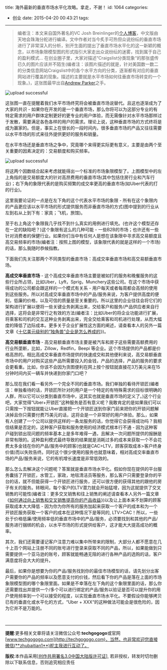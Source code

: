 title: 海外最新的垂直市场水平化攻略。拿走，不谢！
id: 1064
categories:
  - 创业
date: 2015-04-20 00:43:21
tags:
---
> 编者注：本文来自国外著名的VC Josh Breinlinger的[个人博客](http://acrowdedspace.com/post/116567620957/vertical-or-horizontal)，中文版由天地会珠海分舵进行编译。文中作者对当今炙手可热但众说纷纭的垂直市场进行了非常深入的分析，别开生面的提出了垂直市场水平化的这一新颖的概念，以市场象限模型图的形式指引大家走出众说纷纭的迷雾，找到属于自己的盈利模式...
<span class="token p">在创业圈子里，大家对描述“Craigslist分类现象“的那张盛传已久的图片应该并不陌生(编者注：该图片描述的就是，针对美国数一数二的分类信息网站Craigslist中的各个水平方向的分类，逐渐都有对应的垂直网站进行覆盖的现象。描述的主要就是水平市场如何往垂直市场转变的一个现象。)，这张图最早出自<span class="token link"><span class="token md md-underlined-text">[Andrew Parker](http://thegongshow.tumblr.com/post/345941486/the-spawn-of-craigslist-like-most-vcs-that-focus)之手</span></span>。</span>

![upload successful](/images/pasted-1.png)

<span class="token p">这张图一直在提醒着我们水平市场终究将会被垂直市场说替代。且这也逐渐成为了大家的共识 - 如果你在开发的是一个垂直市场，那么你将可以为这部分专业的有特定需求的用户群体定制更好的更专业的用户体验，而无需像针对水平市场那样过于发散，需要满足各色各样的用户的需求。理论上说，这种垂直市场的方式终将是成为赢家的。但是，事实上在很长的一段时间内，很多垂直市场的产品又往往需要以水平市场的形式来往外提供更好的服务和销量。</span>

在水平市场还是垂直市场之争中，究竟哪个来得更实际更有意义，主要是由两个至关重要的因素决定的：交易额度和购买频率。

![upload successful](/images/pasted-2.png)

<span class="token p">将这两个因数结合起来考虑就能得出一个标准的市场象限模型了。上图模型中的左上角指的是交易额度大的针对高昂费用的垂直市场(其中包括住房行业和汽车行业)；右下角的象限代表的是购买频繁的成交率更高的垂直市场(如Uber代表的打的行业)。</span>

<span class="token p">这里我要论证的一点是在左下角的这个代表水平市场的象限 - 所有在这个象限内的产品更应该以水平市场的形式提供服务而非垂直市场的方式(图中提到的行业从左到右从上到下有：家具；飞机，旅馆)。</span>

<span class="token p">至于右上角这个象限我几乎找不到什么真实的用例进行填充。(也许这个模型还存在一定的缺陷吧？)这个象限有这么的几种可能 - 一些B2B的市场；也许还有一些针对消费者的保健行业。如果你们当中有任何人是想在该象限中寻求高交易额度且高交易频率的市场(编者注：按照上图的模型，该象限代表的就是这样的一个市场)的话，那么我随时恭候指教。</span>

<span class="token p">下面我们先关注那两个不同类型的垂直市场：高成交率垂直市场和高交易额垂直市场。</span>

<span class="token p">**<span class="token strong">高成交率垂直市场</span>** - 这个高成交率垂直市场主要是被如打的服务和晚餐服务的这些行业所占领，比如Uber，Lyft，Sprig，Munchery这些公司。在这个市场中获得成功的公司都会跟这样的一个模式有关系 - 用户每天或者每周都会高频的使用到这些服务。所以对高成交率垂直市场中的产品/服务来说，为客户提供高度的便利，低廉的价格，以及可信的质量是至关重要的。所以这里的企业往往会将它们的架构进行扩展以便将一些关键业务剥离出来，交给客户和服务/产品供应者来自行选择，这将会是非常行之有效的方法(编者注：比如Uber的将企业功能进行扩展，将乘客和司机的交互这种业务剥离出来，完全交给乘客和司机进行处理，从而大幅度的降低了边际成本。更多关于企业扩展性这方面的阐述，请查看本人的另外一篇文章《[<span class="token link"><span class="token md md-underlined-text">十亿美元级别的“独角兽”企业是怎么养成的</span></span>](http://techgogogo.com/2015/04/%e5%8d%81%e4%ba%bf%e7%be%8e%e5%85%83%e7%ba%a7%e5%88%ab%e7%9a%84%e7%8b%ac%e8%a7%92%e5%85%bd%e4%bc%81%e4%b8%9a%e6%98%af%e6%80%8e%e4%b9%88%e5%85%bb%e6%88%90%e7%9a%84/)》)。</span>

<span class="token p">**高交易额垂直市场** - 高交易额垂直市场主要是被汽车和房子这些需要高额费用的行业所垄断，比如，Zillow，Redfin，Beepi 等企业。这个市场提供的产品都是价格高昂的。相比高成交率垂直市场提供的快速成交和其他便利来说，高交易额垂直市场中的用户对购买这些产品所需要投入的金钱，产品的选择，产品的服务的要求会更看重。比如，你该不会因为贪图便利在网上按个按钮就直接花3万美元来在15分钟时间内买一辆车并快递到你家门口吧？</span>

<span class="token p">那么现在我们看一看另外一个完全不同的垂直市场。我们单独的看待开锁匠(编者注：单独看待的话，开锁匠所针对的用户是一个特定的有特殊需求的目标很明确的人群，所以它可以分类到垂直市场中，这其实也就是垂直市场的定义了。)这个行业吧，大家觉得“Uber+开锁匠“这种服务是否有意义呢？我敢肯定的是如果我们可以只需按一下按钮就能让Uber直接把一个开锁匠送到你家门前来把你的开锁问题解决掉且你只需要付费75美元的话，这将会是一个非常好的用户体验。那么，如果有人创建了一个公司以提供这样的一条龙服务的话，你觉得它会获得成功吗？我相信结果是否定的，这种客户获取和服务使用的经济模式根本行不通 - 因为这种客户碰到锁出现问题的频率基本上是多年难得一遇，且解决一次问题所提供的报酬是非常有限的。这种盈利模式最终导致的结果就是消耗过多的成本来获取一个不会花费太多金钱在你的产品/服务中的顾客(也就是CAC&gt;LTV，顾客获取成本&gt;客户终身价值)而以失败告终。同时这个很少使用的服务也就意味着，相对高成交率垂直市场的产品/服务来说，它的有机增长速度是非常低效的。</span>

<span class="token p">那么怎么去解决这个问题呢？答案就是垂直市场水平化。假如你现在提供的平台服务囊括了开锁匠，水管工，家政，地毯清洁员等服务，那么客户只需要登录你的平台的话，就不但能获得一个开锁匠进行服务，还可以很方便的获得其他的跟他的房子有关的服务。转眼间，每个客户的LTV潜力就会开始猛增，因为这就提供了交叉销售的可能性(编者注：更多交叉销售和往上销售的阐述请查看本人另外一篇文章《[如何通过向上销售和交叉销售提高你的产品收益](http://techgogogo.com/2015/04/%e5%a6%82%e4%bd%95%e9%80%9a%e8%bf%87%e5%90%91%e4%b8%8a%e9%94%80%e5%94%ae%e5%92%8c%e4%ba%a4%e5%8f%89%e9%94%80%e5%94%ae%e6%8f%90%e9%ab%98%e4%bd%a0%e7%9a%84%e4%ba%a7%e5%93%81%e6%94%b6%e7%9b%8a/)》)以及让上面本来不划算的顾客获取成本大大降低 - 因为你为你所有的服务加起来获取一个客户的成本和为一个开锁匠服务获取一个客户的成本在这种情况下是等同的, LTV&gt;CAC！所以，一些处于价格低廉/使用频率低的垂直市场中的产品/服务，必须要找到和其他的产品/服务进行捆绑的机会，以水平市场的形式提供给客户，这才能大大提高成功的概率。</span>

<span class="token p">其次，我们还需要谨记客户注意力难以集中所带来的限制，大部分人都不愿意在几十上百个网站上注册不同的账号进行登录来获取不同的产品，所以，如果能做到只需要提供一个亚马逊的账号，顾客就能畅通无阻的进行各种产品的选购的话，客户满意度将会大大的提升。</span>

<span class="token p">最后，如果你是想要为你的产品/服务找到你的最佳市场模型的话，请先划分出客户需要你的产品的频率以及愿意支付的价钱，然后看下你的产品是落在上面的市场象限模型图的哪个象限里面。如果是不幸落在左下角的这个象限里面的话，那么你还需要找出并提供一个/多个可以进行绑定的产品/服务以验证是否可以提升你的用户使用频率到一个可以接受的程度，以实现垂直市场水平化。不要假设你能够拷贝已有的垂直化或水平化的方式，“Uber + XXX“的这种做法可能会是很危险的，因为它并不是万能的。</span>

&nbsp;

* * *

**提醒**:更多相关文章将请关注微信公众号:**techgogogo**或官网[www.techgogogo.com](http://techgogogo.com)，当然，也非常欢迎您直接微信(**zhubaitian1**)舵主我进行互动了。

**版权**:本作品采用[[创作共用署名3.0中国大陆版许可证](http://creativecommons.org/licenses/by/3.0/cn/)], 若非授权，转发时切勿删除以下联系信息，否则追究相应责任